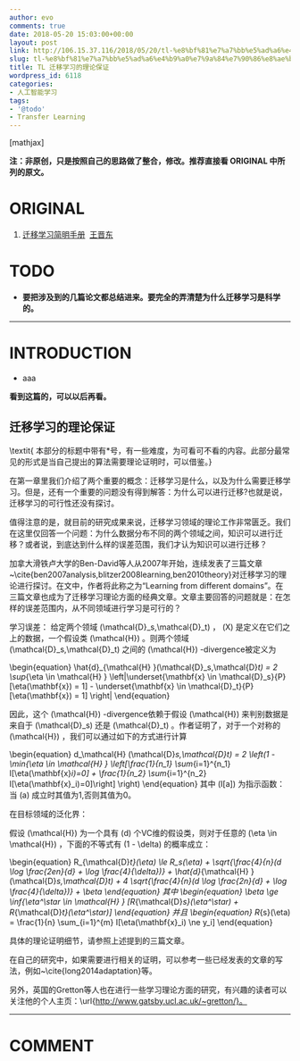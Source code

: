```yaml
---
author: evo
comments: true
date: 2018-05-20 15:03:00+00:00
layout: post
link: http://106.15.37.116/2018/05/20/tl-%e8%bf%81%e7%a7%bb%e5%ad%a6%e4%b9%a0%e7%9a%84%e7%90%86%e8%ae%ba%e4%bf%9d%e8%af%81/
slug: tl-%e8%bf%81%e7%a7%bb%e5%ad%a6%e4%b9%a0%e7%9a%84%e7%90%86%e8%ae%ba%e4%bf%9d%e8%af%81
title: TL 迁移学习的理论保证
wordpress_id: 6118
categories:
- 人工智能学习
tags:
- '@todo'
- Transfer Learning
---
```


<!-- more -->

[mathjax]

**注：非原创，只是按照自己的思路做了整合，修改。推荐直接看 ORIGINAL 中所列的原文。**


# ORIGINAL





 	
  1. [迁移学习简明手册](https://github.com/jindongwang/transferlearning-tutorial)  [王晋东](https://zhuanlan.zhihu.com/p/35352154)




# TODO





 	
  * **要把涉及到的几篇论文都总结进来。要完全的弄清楚为什么迁移学习是科学的。**





* * *





# INTRODUCTION





 	
  * aaa




**看到这篇的，可以以后再看。**




## 迁移学习的理论保证


\textit{
本部分的标题中带有*号，有一些难度，为可看可不看的内容。此部分最常见的形式是当自己提出的算法需要理论证明时，可以借鉴。}

在第一章里我们介绍了两个重要的概念：迁移学习是什么，以及为什么需要迁移学习。但是，还有一个重要的问题没有得到解答：为什么可以进行迁移?也就是说，迁移学习的可行性还没有探讨。

值得注意的是，就目前的研究成果来说，迁移学习领域的理论工作非常匮乏。我们在这里仅回答一个问题：为什么数据分布不同的两个领域之间，知识可以进行迁移？或者说，到底达到什么样的误差范围，我们才认为知识可以进行迁移？

加拿大滑铁卢大学的Ben-David等人从2007年开始，连续发表了三篇文章~\cite{ben2007analysis,blitzer2008learning,ben2010theory}对迁移学习的理论进行探讨。在文中，作者将此称之为“Learning from different domains”。在三篇文章也成为了迁移学习理论方面的经典文章。文章主要回答的问题就是：在怎样的误差范围内，从不同领域进行学习是可行的？

学习误差： 给定两个领域 \(\mathcal{D}_s,\mathcal{D}_t\) ， \(X\) 是定义在它们之上的数据，一个假设类 \(\mathcal{H}\) 。则两个领域 \(\mathcal{D}_s,\mathcal{D}_t\) 之间的 \(\mathcal{H}\) -divergence被定义为

\begin{equation}
\hat{d}_{\mathcal{H} }(\mathcal{D}_s,\mathcal{D}_t) = 2 \sup_{\eta \in \mathcal{H} } \left|\underset{\mathbf{x} \in \mathcal{D}_s}{P}[\eta(\mathbf{x}) = 1] - \underset{\mathbf{x} \in \mathcal{D}_t}{P}[\eta(\mathbf{x}) = 1] \right|
\end{equation}

因此，这个 \(\mathcal{H}\) -divergence依赖于假设 \(\mathcal{H}\) 来判别数据是来自于 \(\mathcal{D}_s\) 还是 \(\mathcal{D}_t\) 。作者证明了，对于一个对称的 \(\mathcal{H}\) ，我们可以通过如下的方式进行计算

\begin{equation}
d_\mathcal{H} (\mathcal{D}_s,\mathcal{D}_t) = 2 \left(1 - \min_{\eta \in \mathcal{H} } \left[\frac{1}{n_1} \sum_{i=1}^{n_1} I[\eta(\mathbf{x}_i)=0] + \frac{1}{n_2} \sum_{i=1}^{n_2} I[\eta(\mathbf{x}_i)=0]\right] \right)
\end{equation}
其中 \(I[a]\) 为指示函数：当 \(a\) 成立时其值为1,否则其值为0。

在目标领域的泛化界：

假设 \(\mathcal{H}\) 为一个具有 \(d\) 个VC维的假设类，则对于任意的 \(\eta \in \mathcal{H}\) ，下面的不等式有 \(1 - \delta\) 的概率成立：

\begin{equation}
R_{\mathcal{D}_t}(\eta) \le R_s(\eta) + \sqrt{\frac{4}{n}(d \log \frac{2en}{d} + \log \frac{4}{\delta})} + \hat{d}_{\mathcal{H} }(\mathcal{D}_s,\mathcal{D}_t) + 4 \sqrt{\frac{4}{n}(d \log \frac{2n}{d} + \log \frac{4}{\delta})} + \beta
\end{equation}
其中
\begin{equation}
\beta \ge \inf_{\eta^\star \in \mathcal{H} } [R_{\mathcal{D}_s}(\eta^\star) + R_{\mathcal{D}_t}(\eta^\star)]
\end{equation}
并且
\begin{equation}
R_{s}(\eta) = \frac{1}{n} \sum_{i=1}^{m} I[\eta(\mathbf{x}_i) \ne y_i]
\end{equation}

具体的理论证明细节，请参照上述提到的三篇文章。

在自己的研究中，如果需要进行相关的证明，可以参考一些已经发表的文章的写法，例如~\cite{long2014adaptation}等。

另外，英国的Gretton等人也在进行一些学习理论方面的研究，有兴趣的读者可以关注他的个人主页：\url{http://www.gatsby.ucl.ac.uk/~gretton/}。























* * *





# COMMENT



